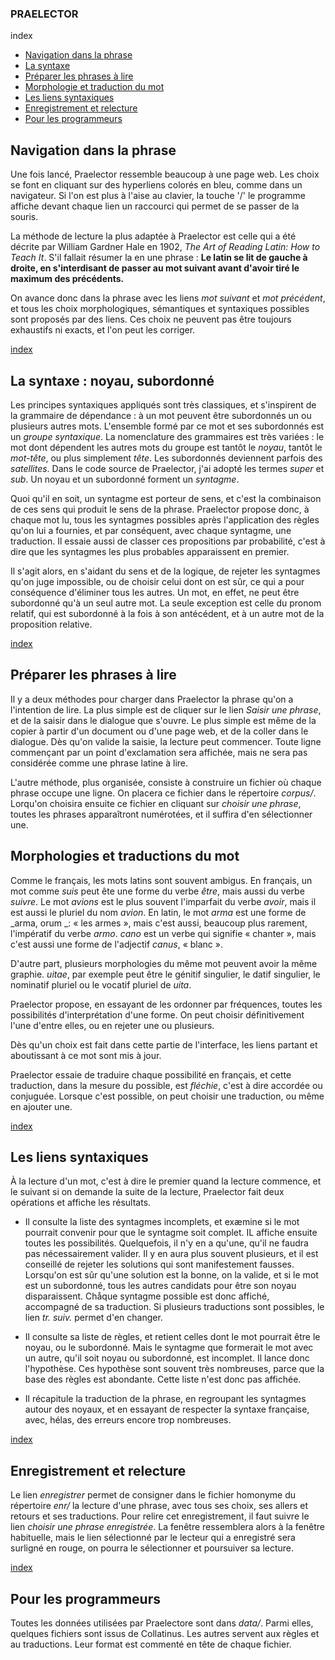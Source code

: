 ### PRAELECTOR

<a name="index">index</a>    

- [Navigation dans la phrase](#nav)
- [La syntaxe ](#syntaxe)
- [Préparer les phrases à lire](#phrases)
- [Morphologie et traduction du mot](#mots)
- [Les liens syntaxiques](#liens)
- [Enregistrement et relecture](#enr)
- [Pour les programmeurs](#prog)


## <a id="nav">Navigation dans la phrase</a>
Une fois lancé, Praelector ressemble beaucoup à une page web. Les choix se
font en cliquant sur des hyperliens colorés en bleu, comme dans un
navigateur.  Si l'on est plus à l'aise au clavier, la touche '/' le
programme affiche devant chaque lien un raccourci qui permet de se passer
de la souris.

La méthode de lecture la plus adaptée à Praelector est celle qui a été
décrite par William Gardner Hale en 1902, _The Art of Reading Latin: How to
Teach It_. S'il fallait résumer la en une phrase : **Le latin se lit de
gauche à droite, en s'interdisant de passer au mot suivant avant d'avoir
tiré le maximum des précédents.**

On avance donc dans la phrase avec les liens _mot suivant_ et _mot
précédent_, et tous les choix morphologiques, sémantiques et syntaxiques
possibles sont proposés par des liens. Ces choix ne peuvent pas être
toujours exhaustifs ni exacts, et l'on peut les corriger.

[index](#index)
## <a id="syntaxe">La syntaxe : noyau, subordonné</a>
Les principes syntaxiques appliqués sont très classiques, et s'inspirent de
la grammaire de dépendance : à un mot peuvent être subordonnés un ou
plusieurs autres mots. L'ensemble formé par ce mot et ses subordonnés est
un _groupe syntaxique_. La nomenclature des grammaires est très variées :
le mot dont dépendent les autres mots du groupe est tantôt le _noyau_,
tantôt le _mot-tête_, ou plus simplement _tête_. Les subordonnés deviennent
parfois des _satellites_. Dans le code source de Praelector, j'ai adopté
les termes _super_ et _sub_. Un noyau et un subordonné forment un _syntagme_.

Quoi qu'il en soit, un syntagme est porteur de sens, et c'est la
combinaison de ces sens qui produit le sens de la phrase. Praelector
propose donc, à chaque mot lu, tous les syntagmes possibles après
l'application des règles qu'on lui a fournies, et par conséquent, avec
chaque syntagme, une traduction. Il essaie aussi de classer ces
propositions par probabilité, c'est à dire que les syntagmes les plus
probables apparaissent en premier.

Il s'agit alors, en s'aidant du sens et de la logique, de rejeter les
syntagmes qu'on juge impossible, ou de choisir celui dont on est sûr, ce
qui a pour conséquence d'éliminer tous les autres. Un mot, en effet, ne
peut être subordonné qu'à un seul autre mot. La seule exception est celle
du pronom relatif, qui est subordonné à la fois à son antécédent, et à un
autre mot de la proposition relative.

[index](#index)
## <a id="phrases">Préparer les phrases à lire</a>
Il y a deux méthodes pour charger dans Praelector la phrase qu'on a
l'intention de lire. La plus simple est de cliquer sur le lien
_Saisir une phrase_, et de la saisir dans le dialogue que s'ouvre. Le plus
simple est même de la copier à partir d'un document ou d'une page web, et
de la coller dans le dialogue. Dès qu'on valide la saisie, la lecture peut
commencer. Toute ligne commençant par un point d'exclamation sera affichée,
mais ne sera pas considérée comme une phrase latine à lire.

L'autre méthode, plus organisée, consiste à construire un fichier où chaque
phrase occupe une ligne. On placera ce fichier dans le répertoire _corpus/_.
Lorqu'on choisira ensuite ce fichier en cliquant sur _choisir une phrase_,
toutes les phrases apparaîtront numérotées, et il suffira d'en sélectionner une.

## <a id="mots">Morphologies et traductions du mot</a>

Comme le français, les mots latins sont souvent ambigus. En français, un
mot comme _suis_ peut ête une forme du verbe _être_, mais aussi du verbe
_suivre_. Le mot _avions_ est le plus souvent l'imparfait du verbe _avoir_,
mais il est aussi le pluriel du nom _avion_. En latin, le mot _arma_ est
une forme de _arma, orum _: « les armes », mais c'est aussi, beaucoup plus
rarement, l'impératif du verbe _armo_. _cano_ est un verbe qui signifie
« chanter », mais c'est aussi une forme de l'adjectif _canus_, « blanc ».

D'autre part, plusieurs morphologies du même mot peuvent avoir la même
graphie. _uitae_, par exemple peut être le génitif singulier, le datif
singulier, le nominatif pluriel ou le vocatif pluriel de _uita_.

Praelector propose, en essayant de les ordonner par fréquences, toutes les
possibilités d'interprétation d'une forme. On peut choisir définitivement
l'une d'entre elles, ou en rejeter une ou plusieurs.

Dès qu'un choix est fait dans cette partie de l'interface, les liens
partant et aboutissant à ce mot sont mis à jour.

Praelector essaie de traduire chaque possibilité en français, et cette
traduction, dans la mesure du possible, est _fléchie_, c'est à dire
accordée ou conjuguée. Lorsque c'est possible, on peut choisir une
traduction, ou même en ajouter une.

[index](#index)
## <a id="liens">Les liens syntaxiques</a>
À la lecture d'un mot, c'est à dire le premier quand la lecture commence,
et le suivant si on demande la suite de la lecture, Praelector fait deux
opérations et affiche les résultats.

* Il consulte la liste des syntagmes incomplets, et exæmine si le mot
pourrait convenir pour que le syntagme soit complet. IL affiche ensuite
toutes les possibilités. Quelquefois, il n'y en a qu'une, qu'il ne faudra
pas nécessairement valider. Il y en aura plus souvent plusieurs, et il est
conseillé de rejeter les solutions qui sont manifestement fausses.
Lorsqu'on est sûr qu'une solution est la bonne, on la valide, et si le mot
est un subordonné, tous les autres candidats pour être son noyau disparaissent.
Chåque syntagme possible est donc affiché, accompagné de sa traduction. Si
plusieurs traductions sont possibles, le lien _tr. suiv._ permet d'en changer.

* Il consulte sa liste de règles, et retient celles dont le mot pourrait
être le noyau, ou le subordonné. Mais le syntagme que formerait le mot avec
un autre, qu'il soit noyau ou subordonné, est incomplet. Il lance donc
l'hypothèse. Ces hypothèse sont souvent très nombreuses, parce que la base
des règles est abondante. Cette liste n'est donc pas affichée.

* Il récapitule la traduction de la phrase, en regroupant les syntagmes
autour des noyaux, et en essayant de respecter la syntaxe française, avec,
hélas, des erreurs encore trop nombreuses.

[index](#index)
## <a id="enr">Enregistrement et relecture</a>
Le lien _enregistrer_ permet de consigner dans le fichier homonyme du
répertoire _enr/_ la lecture d'une phrase, avec tous ses choix,
ses allers et retours et ses traductions. Pour relire cet enregistrement,
il faut suivre le lien _choisir une phrase enregistrée_. La fenêtre
ressemblera alors à la fenêtre habituelle, mais le lien sélectionné par le
lecteur qui a enregistré sera surligné en rouge, on pourra le sélectionner
et poursuiver sa lecture.

[index](#index)
## <a id="prog">Pour les programmeurs</a>
Toutes les données utilisées par Praelectore sont dans _data/_. Parmi elles,
quelques fichiers sont issus de Collatinus. Les autres servent aux règles et
au traductions. Leur format est commenté en tête de chaque fichier.
